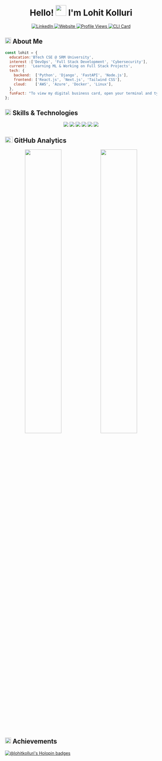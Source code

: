 <div align="center">

  <h1>Hello! <img src="https://media.giphy.com/media/hvRJCLFzcasrR4ia7z/giphy.gif" width="35px" height="35px"> I'm Lohit Kolluri</h1>
  
  <a href="https://linkedin.com/in/kollurilohit">
    <img src="https://img.shields.io/badge/LinkedIn-%230A66C2.svg?style=for-the-badge&logo=linkedin&logoColor=white" alt="LinkedIn">
  </a>
  <a href="https://lohit.is-a.dev/">
    <img src="https://img.shields.io/badge/Website-%23171717.svg?style=for-the-badge&logo=google-chrome&logoColor=white" alt="Website">
  </a>
  <a href="https://github.com/lohitkolluri">
    <img src="https://komarev.com/ghpvc/?username=lohitkolluri&style=for-the-badge&color=brightgreen" alt="Profile Views">
  </a>
  <a href="https://www.npmjs.com/package/lohitkolluri">
    <img src="https://img.shields.io/badge/CLI-npx_lohitkolluri-red?style=for-the-badge&logo=npm&logoColor=white" alt="CLI Card">
  </a>
  
</div>


<h2 align="left">
  <img src="https://media2.giphy.com/media/QssGEmpkyEOhBCb7e1/giphy.gif?cid=ecf05e47a0n3gi1bfqntqmob8g9aid1oyj2wr3ds3mg700bl&rid=giphy.gif" width="20px" height="20px"> 
  About Me 
</h2>

```js
const lohit = {
  education:'BTech CSE @ SRM University',
  interest :['DevOps', 'Full Stack Development', 'Cybersecurity'],
  current:  'Learning ML & Working on Full Stack Projects',
  tech: {
    backend:  ['Python', 'Django', 'FastAPI', 'Node.js'],
    frontend: ['React.js', 'Next.js', 'Tailwind CSS'],
    cloud:    ['AWS', 'Azure', 'Docker', 'Linux'],
  },
  funFact: "To view my digital business card, open your terminal and type: 'npx lohitkolluri' ✨",
};
```

<h2 align="left">
  <img src="https://media2.giphy.com/media/QssGEmpkyEOhBCb7e1/giphy.gif?cid=ecf05e47a0n3gi1bfqntqmob8g9aid1oyj2wr3ds3mg700bl&rid=giphy.gif" width="20px" height="20px">
  Skills & Technologies
</h2>

<div align="center">
  <img src="https://skillicons.dev/icons?i=python,js,html,css" />
  <img src="https://skillicons.dev/icons?i=react,next,threejs,tailwind,nodejs,express" />
  <img src="https://skillicons.dev/icons?i=aws,azure,docker,github,linux" />
  <img src="https://skillicons.dev/icons?i=flask,django,fastapi,postgresql,mysql,mongodb" />
  <img src="https://skillicons.dev/icons?i=tensorflow,pytorch,opencv" />
  <img src="https://skillicons.dev/icons?i=arduino,bash,discordjs,githubactions" />
</div>

<h2 align="left">
  <img src="https://media.giphy.com/media/iY8CRBdQXODJSCERIr/giphy.gif" width="25px" height="20px">
  GitHub Analytics
</h2>

<p align="center">
  <img width="49%" src="https://lohit-readme-stats.vercel.app/api?username=lohitkolluri&show_icons=true&rank_icon=github&hide_title=true&theme=tokyonight&hide_border=true&bg_color=00000000&count_private=true&include_all_commits=true&show_owner=true"/>
  <img width="49%" src="https://github-readme-streak-stats-three-umber.vercel.app?user=lohitkolluri&theme=tokyonight&hide_border=true&background=00000000&include_all_commits=true"/>
</p>

<h2 align="left">
  <img src="https://media.giphy.com/media/WFZvB7VIXBgiz3oDXE/giphy.gif" width="20px" height="20px">
  Achievements
</h2>

<div align="left">
  
[![@lohitkolluri's Holopin badges](https://holopin.me/lohitkolluri)](https://holopin.io/@lohitkolluri)
</div>

